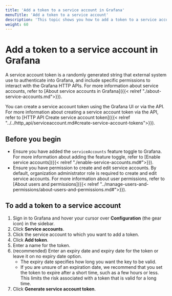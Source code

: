 ```yaml
---
title: 'Add a token to a service account in Grafana'
menuTitle: 'Add a token to a service account'
description: 'This topic shows you how to add a token to a service account'
weight: 60
---
```


# Add a token to a service account in Grafana

A service account token is a randomly generated string that external system use to authenticate into Grafana, and include specific permissions to interact with the Grafana HTTP APIs.
For more information about service accounts, refer to [About service accounts in Grafana]({{< relref "./about-service-accounts.md">}}).

You can create a service account token using the Grafana UI or via the API. For more information about creating a service account token via the API, refer to [HTTP API Create service account token]({{< relref "../../http_api/serviceaccount.md#create-service-account-tokens">}}).

## Before you begin

- Ensure you have added the `serviceAccounts` feature toggle to Grafana. For more information about adding the feature toggle, refer to [Enable service accounts]({{< relref "./enable-service-accounts.md#">}}).
- Ensure you have permission to create and edit service accounts. By default, organization administrator role is required to create and edit service accounts. For more information about user permissions, refer to [About users and permissions]({{< relref "../manage-users-and-permissions/about-users-and-permissions.md#">}}).

## To add a token to a service account

1. Sign in to Grafana and hover your cursor over **Configuration** (the gear icon) in the sidebar.
1. Click **Service accounts**.
1. Click the service account to which you want to add a token.
1. Click **Add token**.
1. Enter a name for the token.
1. (recommended) Enter an expiry date and expiry date for the token or leave it on no expiry date option.
   - The expiry date specifies how long you want the key to be valid.
   - If you are unsure of an expiration date, we recommend that you set the token to expire after a short time, such as a few hours or less. This limits the risk associated with a token that is valid for a long time.
1. Click **Generate service account token**.
